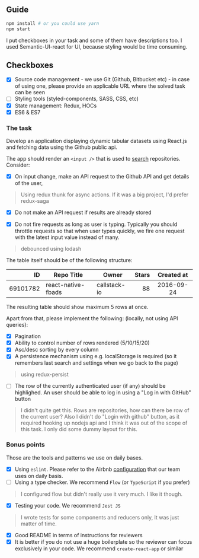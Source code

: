 ## Guide

```sh
npm install # or you could use yarn
npm start
```

I put checkboxes in your task and some of them have descriptions too.
I used Semantic-UI-react for UI, because styling would be time consuming.


## Checkboxes
- [x] Source code management - we use Git (Github, Bitbucket etc) - in case of using one, please provide an applicable URL where the solved task can be seen
- [ ] Styling tools (styled-components, SASS, CSS, etc)
- [x] State management: Redux, HOCs
- [x] ES6 & ES7

### The task

Develop an application displaying dynamic tabular datasets using React.js and fetching data using the Github public api.

The app should render an `<input />` that is used to [search](https://developer.github.com/v3/search/) repositories. Consider:

- [x] On input change, make an API request to the Github API and get details of the user,
> Using redux thunk for async actions. If it was a big project, I'd prefer redux-saga
- [x] Do not make an API request if results are already stored

- [x] Do not fire requests as long as user is typing. Typically you should throttle requests so that when user types quickly, we fire one request with the latest input value instead of many.
> debounced using lodash

The table itself should be of the following structure:

| ID        | Repo Title         | Owner        | Stars | Created at |
| ---------:| ------------------ | ------------ | ----: | :--------: |
| 69101782  | react-native-fbads | callstack-io |   88  | 2016-09-24 |

The resulting table should show maximum 5 rows at once. 

Apart from that, please implement the following: (locally, not using API queries):
- [x] Pagination
- [x] Ability to control number of rows rendered (5/10/15/20)
- [x] Asc/desc sorting by every column
- [x] A persistence mechanism using e.g. localStorage is required (so it remembers last search and settings when we go back to the page)
> using redux-persist
- [ ] The row of the currently authenticated user (if any) should be highlighed. An user should be able to log in using a "Log in with GitHub" button
> I didn't quite get this. Rows are repositories, how can there be row of the current user?
> Also I didn't do "Login with github" button, as it required hooking up nodejs api and I think it was out of the scope of this task.
> I only did some dummy layout for this.

### Bonus points

Those are the tools and patterns we use on daily bases.

- [x] Using `eslint`. Please refer to the Airbnb [configuration](https://github.com/airbnb/javascript/tree/master/packages/eslint-config-airbnb) that our team uses on daily basis.
- [ ] Using a type checker. We recommend `Flow` (or `TypeScript` if you prefer)
> I configured flow but didn't really use it very much. I like it though.
- [x] Testing your code. We recommend `Jest JS`
> I wrote tests for some components and reducers only, It was just matter of time.
- [x] Good README in terms of instructions for reviewers
- [x] It is better if you do not use a huge boilerplate so the reviewer can focus exclusively in your code. We recommend `create-react-app` or similar
